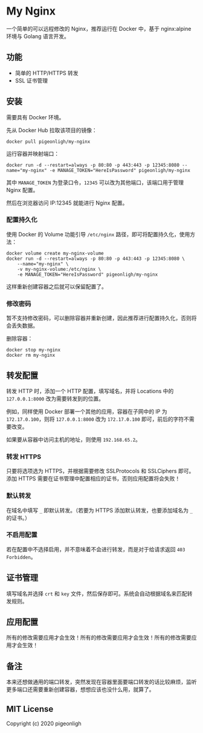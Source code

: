 # My Nginx

一个简单的可以远程修改的 Nginx，推荐运行在 Docker 中，基于 nginx:alpine 环境与 Golang 语言开发。

## 功能

- 简单的 HTTP/HTTPS 转发
- SSL 证书管理

## 安装

需要具有 Docker 环境。

先从 Docker Hub 拉取该项目的镜像：

```
docker pull pigeonligh/my-nginx
```

运行容器并映射端口：

```
docker run -d --restart=always -p 80:80 -p 443:443 -p 12345:8080 --name="my-nginx" -e MANAGE_TOKEN="HereIsPassword" pigeonligh/my-nginx
```

其中 `MANAGE_TOKEN` 为登录口令，`12345` 可以改为其他端口，该端口用于管理 Nginx 配置。

然后在浏览器访问 IP:12345 就能进行 Nginx 配置。

### 配置持久化

使用 Docker 的 Volume 功能引导 `/etc/nginx` 路径，即可将配置持久化，使用方法：

```
docker volume create my-nginx-volume
docker run -d --restart=always -p 80:80 -p 443:443 -p 12345:8080 \
    --name="my-nginx" \
    -v my-nginx-volume:/etc/nginx \
    -e MANAGE_TOKEN="HereIsPassword" pigeonligh/my-nginx
```

这样重新创建容器之后就可以保留配置了。

### 修改密码

暂不支持修改密码，可以删除容器并重新创建，因此推荐进行配置持久化，否则将会丢失数据。

删除容器：

```
docker stop my-nginx
docker rm my-nginx
```

## 转发配置

转发 HTTP 时，添加一个 HTTP 配置，填写域名，并将 Locations 中的 `127.0.0.1:8000` 改为需要转发到的位置。

例如，同样使用 Docker 部署一个其他的应用，容器在子网中的 IP 为 `172.17.0.100`，则将 `127.0.0.1:8000` 改为 `172.17.0.100` 即可，前后的字符不需要改变。

如果要从容器中访问主机的地址，则使用 `192.168.65.2`。

### 转发 HTTPS

只要将选项选为 HTTPS，并根据需要修改 SSLProtocols 和 SSLCiphers 即可。添加 HTTPS 需要在证书管理中配置相应的证书，否则应用配置将会失败！

### 默认转发

在域名中填写 `_` 即默认转发。（若要为 HTTPS 添加默认转发，也要添加域名为 `_` 的证书。）

### 不启用配置

若在配置中不选择启用，并不意味着不会进行转发，而是对于给请求返回 `403 Forbidden`。

## 证书管理

填写域名并选择 `crt` 和 `key` 文件，然后保存即可。系统会自动根据域名来匹配转发规则。

## 应用配置

所有的修改需要应用才会生效！所有的修改需要应用才会生效！所有的修改需要应用才会生效！

## 备注

本来还想做通用的端口转发，突然发现在容器里面要端口转发的话比较麻烦，监听更多端口还需要重新创建容器，想想应该也没什么用，就算了。

## MIT License

Copyright (c) 2020 pigeonligh